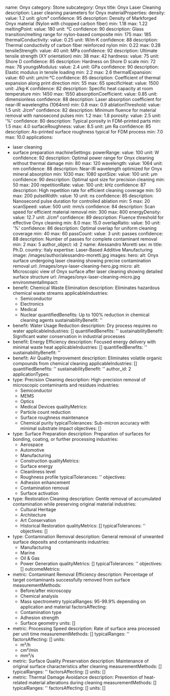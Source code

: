 name: Onyx
category: Stone
subcategory: Onyx
title: Onyx Laser Cleaning
description: Laser cleaning parameters for Onyx
materialProperties:
  density:
    value: 1.2
    unit: g/cm³
    confidence: 95
    description: Density of Markforged Onyx material (Nylon with chopped carbon fiber)
    min: 1.18
    max: 1.22
  meltingPoint:
    value: 180
    unit: °C
    confidence: 90
    description: Glass transition/melting range for nylon-based composite
    min: 175
    max: 185
  thermalConductivity:
    value: 0.25
    unit: W/m·K
    confidence: 88
    description: Thermal conductivity of carbon fiber reinforced nylon
    min: 0.22
    max: 0.28
  tensileStrength:
    value: 40
    unit: MPa
    confidence: 92
    description: Ultimate tensile strength (XY orientation)
    min: 38
    max: 42
  hardness:
    value: 75
    unit: Shore D
    confidence: 85
    description: Hardness on Shore D scale
    min: 72
    max: 78
  youngsModulus:
    value: 2.4
    unit: GPa
    confidence: 90
    description: Elastic modulus in tensile loading
    min: 2.2
    max: 2.6
  thermalExpansion:
    value: 60
    unit: μm/m·°C
    confidence: 85
    description: Coefficient of thermal expansion along print direction
    min: 55
    max: 65
  specificHeat:
    value: 1500
    unit: J/kg·K
    confidence: 82
    description: Specific heat capacity at room temperature
    min: 1450
    max: 1550
  absorptionCoefficient:
    value: 0.85
    unit: dimensionless
    confidence: 88
    description: Laser absorption coefficient for near-IR wavelengths (1064nm)
    min: 0.8
    max: 0.9
  ablationThreshold:
    value: 1.5
    unit: J/cm²
    confidence: 82
    description: Minimum fluence for material removal with nanosecond pulses
    min: 1.2
    max: 1.8
  porosity:
    value: 2.5
    unit: '%'
    confidence: 80
    description: Typical porosity in FDM-printed parts
    min: 1.5
    max: 4.0
  surfaceRoughness:
    value: 8.5
    unit: μm Ra
    confidence: 85
    description: As-printed surface roughness typical for FDM process
    min: 7.0
    max: 10.0
applications:
- laser cleaning
- surface preparation
machineSettings:
  powerRange:
    value: 100
    unit: W
    confidence: 92
    description: Optimal power range for Onyx cleaning without thermal damage
    min: 80
    max: 120
  wavelength:
    value: 1064
    unit: nm
    confidence: 88
    description: Near-IR wavelength optimized for Onyx mineral absorption
    min: 1030
    max: 1080
  spotSize:
    value: 100
    unit: μm
    confidence: 90
    description: Optimal spot size for precision cleaning
    min: 50
    max: 200
  repetitionRate:
    value: 100
    unit: kHz
    confidence: 87
    description: High repetition rate for efficient cleaning coverage
    min: 50
    max: 200
  pulseWidth:
    value: 10
    unit: ns
    confidence: 85
    description: Nanosecond pulse duration for controlled ablation
    min: 5
    max: 20
  scanSpeed:
    value: 500
    unit: mm/s
    confidence: 84
    description: Scan speed for efficient material removal
    min: 300
    max: 800
  energyDensity:
    value: 12.7
    unit: J/cm²
    confidence: 89
    description: Fluence threshold for effective Onyx cleaning
    min: 8.0
    max: 15.0
  overlapRatio:
    value: 50
    unit: '%'
    confidence: 86
    description: Optimal overlap for uniform cleaning coverage
    min: 40
    max: 60
  passCount:
    value: 3
    unit: passes
    confidence: 88
    description: Number of passes for complete contaminant removal
    min: 2
    max: 5
author_object:
  id: 2
  name: Alessandro Moretti
  sex: m
  title: Ph.D.
  country: Italy
  expertise: Laser-Based Additive Manufacturing
  image: /images/author/alessandro-moretti.jpg
images:
  hero:
    alt: Onyx surface undergoing laser cleaning showing precise contamination removal
    url: /images/onyx-laser-cleaning-hero.jpg
  micro:
    alt: Microscopic view of Onyx surface after laser cleaning showing detailed surface
      structure
    url: /images/onyx-laser-cleaning-micro.jpg
environmentalImpact:
- benefit: Chemical Waste Elimination
  description: Eliminates hazardous chemical waste streams
  applicableIndustries:
  - Semiconductor
  - Electronics
  - Medical
  - Nuclear
  quantifiedBenefits: Up to 100% reduction in chemical cleaning agents
  sustainabilityBenefit: ''
- benefit: Water Usage Reduction
  description: Dry process requires no water
  applicableIndustries: []
  quantifiedBenefits: ''
  sustainabilityBenefit: Significant water conservation in industrial processes
- benefit: Energy Efficiency
  description: Focused energy delivery with minimal waste heat
  applicableIndustries: []
  quantifiedBenefits: ''
  sustainabilityBenefit: ''
- benefit: Air Quality Improvement
  description: Eliminates volatile organic compounds from chemical cleaning
  applicableIndustries: []
  quantifiedBenefits: ''
  sustainabilityBenefit: ''
author_id: 2
applicationTypes:
- type: Precision Cleaning
  description: High-precision removal of microscopic contaminants and residues
  industries:
  - Semiconductor
  - MEMS
  - Optics
  - Medical Devices
  qualityMetrics:
  - Particle count reduction
  - Surface roughness maintenance
  - Chemical purity
  typicalTolerances: Sub-micron accuracy with minimal substrate impact
  objectives: []
- type: Surface Preparation
  description: Preparation of surfaces for bonding, coating, or further processing
  industries:
  - Aerospace
  - Automotive
  - Manufacturing
  - Construction
  qualityMetrics:
  - Surface energy
  - Cleanliness level
  - Roughness profile
  typicalTolerances: ''
  objectives:
  - Adhesion enhancement
  - Contamination removal
  - Surface activation
- type: Restoration Cleaning
  description: Gentle removal of accumulated contamination while preserving original
    material
  industries:
  - Cultural Heritage
  - Architecture
  - Art Conservation
  - Historical Restoration
  qualityMetrics: []
  typicalTolerances: ''
  objectives: []
- type: Contamination Removal
  description: General removal of unwanted surface deposits and contaminants
  industries:
  - Manufacturing
  - Marine
  - Oil & Gas
  - Power Generation
  qualityMetrics: []
  typicalTolerances: ''
  objectives: []
outcomeMetrics:
- metric: Contaminant Removal Efficiency
  description: Percentage of target contaminants successfully removed from surface
  measurementMethods:
  - Before/after microscopy
  - Chemical analysis
  - Mass spectrometry
  typicalRanges: 95-99.9% depending on application and material
  factorsAffecting:
  - Contamination type
  - Adhesion strength
  - Surface geometry
  units: []
- metric: Processing Speed
  description: Rate of surface area processed per unit time
  measurementMethods: []
  typicalRanges: ''
  factorsAffecting: []
  units:
  - m²/h
  - cm²/min
  - mm²/s
- metric: Surface Quality Preservation
  description: Maintenance of original surface characteristics after cleaning
  measurementMethods: []
  typicalRanges: ''
  factorsAffecting: []
  units: []
- metric: Thermal Damage Avoidance
  description: Prevention of heat-related material alterations during cleaning
  measurementMethods: []
  typicalRanges: ''
  factorsAffecting: []
  units: []
